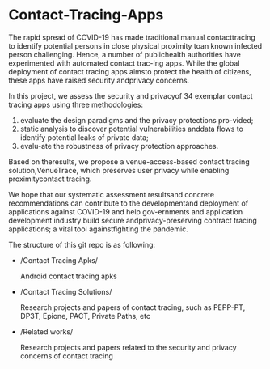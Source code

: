 # Contact-Tracing-Apps

The rapid spread of COVID-19 has made traditional manual contacttracing to identify potential persons in close physical proximity toan known infected person challenging. Hence, a number of publichealth authorities have experimented with automated contact trac-ing apps. While the global deployment of contact tracing apps aimsto protect the health of citizens, these apps have raised security andprivacy concerns. 

In this project, we assess the security and privacyof 34 exemplar contact tracing apps using three methodologies:
1. evaluate the design paradigms and the privacy protections pro-vided; 
2. static analysis to discover potential vulnerabilities anddata flows to identify potential leaks of private data; 
3. evalu-ate the robustness of privacy protection approaches. 

Based on theresults, we propose a venue-access-based contact tracing solution,VenueTrace, which preserves user privacy while enabling proximitycontact tracing. 

We hope that our systematic assessment resultsand concrete recommendations can contribute to the developmentand deployment of applications against COVID-19 and help gov-ernments and application development industry build secure andprivacy-preserving contract tracing applications; a vital tool againstfighting the pandemic.

The structure of this git repo is as following:

- /Contact Tracing Apks/

    Android contact tracing apks 

- /Contact Tracing Solutions/

    Research projects and papers of contact tracing, such as PEPP-PT, DP3T, Epione, PACT, Private Paths, etc

- /Related works/

    Research projects and papers related to the security and privacy concerns of contact tracing
